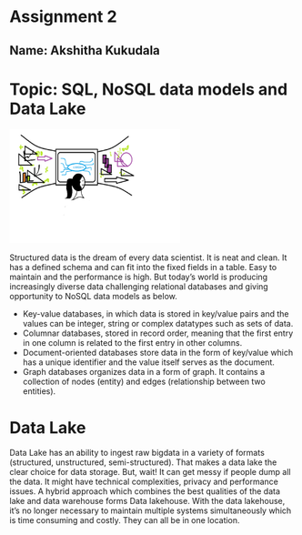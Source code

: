 # **Assignment 2**
## **Name**: Akshitha Kukudala

# **Topic**: SQL, NoSQL data models and Data Lake
<img src="messydata.PNG" width="300" height="200" />

   Structured data is the dream of every data scientist. It is neat and clean. It has a defined schema and can fit into the fixed fields in a table. Easy to maintain and the performance is high. But today’s world is producing increasingly diverse data challenging relational databases and giving opportunity to NoSQL data models as below.
* Key-value databases, in which data is stored in key/value pairs and the values can be integer, string or complex datatypes such as sets of data.
* Columnar databases, stored in record order, meaning that the first entry in one column is related to the first entry in other columns.
* Document-oriented databases store data in the form of key/value which has a unique identifier and the value itself serves as the document.
* Graph databases organizes data in a form of graph. It contains a collection of nodes (entity) and edges (relationship between two entities).

# Data Lake

Data Lake has an ability to ingest raw bigdata in a variety of formats (structured, unstructured, semi-structured). That makes a data lake the clear choice for data storage. 
But, wait!
It can get messy if people dump all the data. It might have technical complexities, privacy and performance issues.
 A hybrid approach which combines the best qualities of the data lake and data warehouse forms Data lakehouse. With the data lakehouse, it’s no longer necessary to maintain multiple systems simultaneously which is time consuming and costly. They can all be in one location.
